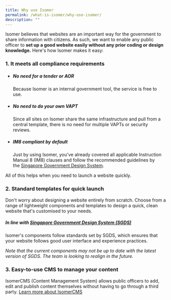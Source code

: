 ```yaml
---
title: Why use Isomer
permalink: /what-is-isomer/why-use-isomer/
description: ""
---
```

Isomer believes that websites are an important way for the government to share information with citizens. As such, we want to enable any public officer to **set up a good website easily without any prior coding or design knowledge.** Here's how Isomer makes it easy:

### 1. It meets all compliance requirements

- ##### No need for a tender or AOR
	Because Isomer is an internal government tool, the service is free to use.

- ##### No need to do your own VAPT
	Since all sites on Isomer share the same infrastructure and pull from a central template, there is no need for multiple VAPTs or security reviews.

- ##### IM8 compliant by default
	Just by using Isomer, you've already covered all applicable Instruction Manual 8 (IM8) clauses and follow the recommended guidelines by the [Singapore Government Design System](https://designsystem.gov.sg/). 

All of this helps when you need to launch a website quickly. 

### 2. Standard templates for quick launch

Don't worry about designing a website entirely from scratch. Choose from a range of lightweight components and templates to design a quick, clean website that's customised to your needs. 

##### In line with [Singapore Government Design System (SGDS)]((https://designsystem.tech.gov.sg/))

Isomer's components follow standards set by SGDS, which ensures that your website follows good user interface and experience practices.

_Note that the current components may not be up to date with the latest version of SGDS. The team is looking to realign in the future._ 

### 3. Easy-to-use CMS to manage your content

IsomerCMS (Content Management System) allows public officers to add, edit and publish content themselves without having to go through a third party. 
[Learn more about IsomerCMS](/isomercms)